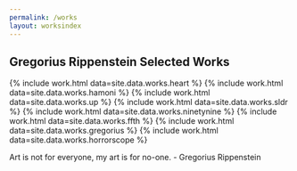 ```yaml
---
permalink: /works
layout: worksindex
---
```


## Gregorius Rippenstein Selected Works

{% include work.html data=site.data.works.heart %}
{% include work.html data=site.data.works.hamoni %}
{% include work.html data=site.data.works.up %}
{% include work.html data=site.data.works.sldr %}
{% include work.html data=site.data.works.ninetynine %}
{% include work.html data=site.data.works.ffth %}
{% include work.html data=site.data.works.gregorius %}
{% include work.html data=site.data.works.horrorscope %}

<span class="quote">Art is not for everyone, my art is for no-one.</span>
<span class="quote_signature">- Gregorius Rippenstein</span>
